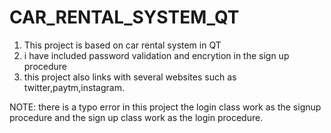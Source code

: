 # CAR_RENTAL_SYSTEM_QT
1) This project is based on car rental system in QT
2) i have included password validation and encrytion in the sign up procedure
3) this project also links with several websites such as twitter,paytm,instagram.

NOTE:
there is a typo error in this project the login class work as the signup procedure and the sign up class
work as the login procedure.
